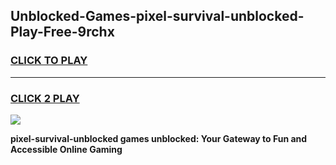 
## Unblocked-Games-pixel-survival-unblocked-Play-Free-9rchx
<h3>
<a href="https://premium76.site?title=pixel-survival-unblocked&ref=20M">CLICK TO PLAY</a></h3>
<hr>

<h3>
<a href="https://premium76.site?title=pixel-survival-unblocked&ref=20M">CLICK 2 PLAY</a>
  
</h3>

<a href="https://premium76.site?title=pixel-survival-unblocked&ref=19M"><img src="https://clearcache.store/games.png"></a>


**pixel-survival-unblocked games unblocked: Your Gateway to Fun and Accessible Online Gaming**
